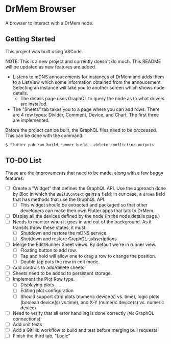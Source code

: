 # DrMem Browser

A browser to interact with a DrMem node.

## Getting Started

This project was built using VSCode.

NOTE: This is a new project and currently doesn't do much. This README will be updated as new features are added.

- Listens to mDNS annoucements for instances of DrMem and adds them to a ListView which some information obtained from the annoucement. Selecting an instance will take you to another screen which shows node details.
  - The details page uses GraphQL to query the node as to what drivers are installed.
- The "Sheets" tab takes you to a page where you can add rows. There are 4 row types: Divider, Comment, Device, and Chart. The first three are implemented.

Before the project can be built, the GraphQL files need to be processed. This can be done with the command:

```shell
$ flutter pub run build_runner build --delete-conflicting-outputs
```

## TO-DO List

These are the improvements that need to be made, along with a few buggy features:

- [ ] Create a "Widget" that defines the GraphQL API. Use the approach done by Bloc in which the `BuildContext` gains a field; in our case, a `drmem` field that has methods that use the GraphQL API.
  - [ ] This widget should be extracted and packaged so that other developers can make their own Flutter apps that talk to DrMem.
- [ ] Display all the devices defined by the node (in the node details page.)
- [ ] Needs to monitor when it goes in and out of the background. As it transits throw these states, it must:
  - [ ] Shutdown and restore the mDNS service.
  - [ ] Shutdown and restore GraphQL subscriptions.
- [ ] Merge the Edit/Runner Sheet views. By default we're in runner view.
  - [ ] Floating button to add row.
  - [ ] Tap and hold will allow one to drag a row to change the position.
  - [ ] Double tap puts the row in edit mode.
- [ ] Add controls to add/delete sheets.
- [ ] Sheets need to be added to persistent storage.
- [ ] Implement the Plot Row type.
  - [ ] Displaying plots
  - [ ] Editing plot configuration
  - [ ] Should support strip plots (numeric device(s) vs. time), logic plots (boolean device(s) vs.time), and X-Y (numeric device(s) vs. numeric device)
- [ ] Need to verify that all error handling is done correctly (re: GraphQL connections)
- [ ] Add unit tests
- [ ] Add a GitHib workflow to build and test before merging pull requests
- [ ] Finish the third tab, "Logic"